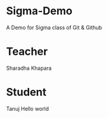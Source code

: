# Sigma-Demo
A Demo for Sigma class of Git & Github

# Teacher
Sharadha Khapara

# Student
Tanuj
Hello world
